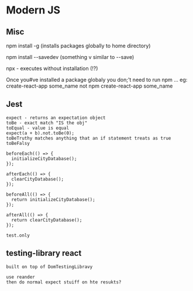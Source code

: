# Modern JS

## Misc

npm install -g (installs packages globally to home directory)

npm install --savedev (something v similar to --save)

npx - executes without installation (!?)

Once you#ve installed a package globaly you don;'t need to run npm ...
  eg: create-react-app some_name not npm create-react-app some_name
  
## Jest

    expect - returns an expectation object
    toBe - exact match "IS the obj"
    toEqual - value is equal
    expect(a + b).not.toBe(0);
    toBeTruthy matches anything that an if statement treats as true
    toBeFalsy

    beforeEach(() => {
      initializeCityDatabase();
    });

    afterEach(() => {
      clearCityDatabase();
    });

    beforeAll(() => {
      return initializeCityDatabase();
    });

    afterAll(() => {
      return clearCityDatabase();
    });

    test.only

## testing-library react

    built on top of DomTestingLibravy

    use reander
    then do normal expect stuiff on hte resukts?

